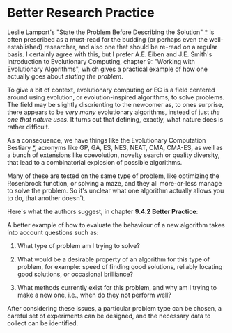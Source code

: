 # Better Research Practice

Leslie Lamport's "State the Problem Before Describing the Solution" [*](https://www.microsoft.com/en-us/research/publication/state-problem-describing-solution/) is often prescribed as a must-read for the budding (or perhaps even the well-established) researcher, and also one that should be re-read on a regular basis. I certainly agree with this, but I prefer A.E. Eiben and J.E. Smith's Introduction to Evolutionary Computing, chapter 9: "Working with Evolutionary Algorithms", which gives a practical example of how one actually goes about *stating the problem*.

To give a bit of context, evolutionary computing or EC is a field centered around using evolution, or evolution-inspired algorithms, to solve problems. The field may be slightly disorienting to the newcomer as, to ones surprise, there appears to be *very many* evolutionary algorithms, instead of just *the one that nature uses*. It turns out that defining, exactly, what nature does is rather difficult.

As a consequence, we have things like the Evolutionary Computation Bestiary [*](https://github.com/fcampelo/EC-Bestiary), acronyms like GP, GA, ES, NES, NEAT, CMA, CMA-ES, as well as a bunch of extensions like coevolution, novelty search or quality diversity, that lead to a combinatorial explosion of possible algorithms.

Many of these are tested on the same type of problem, like optimizing the Rosenbrock function, or solving a maze, and they all more-or-less manage to solve the problem. So it's unclear what one algorithm actually allows you to do, that another doesn't.

Here's what the authors suggest, in chapter **9.4.2 Better Practice**:

A better example of how to evaluate the behaviour of a new algorithm takes into account questions such as:

1. What type of problem am I trying to solve?

2. What would be a desirable property of an algorithm for this type of problem, for example: speed of finding good solutions, reliably locating good solutions, or occasional brilliance?

3. What methods currently exist for this problem, and why am I trying to make a new one, i.e., when do they not perform well?

After considering these issues, a particular problem type can be chosen, a careful set of experiments can be designed, and the necessary data to collect can be identified.

<!-- > * How relevant are these results, e.g., are the test functions typical of real-world problems, or important only from an academic perspective?

> * What would have happened if a different performance metric had been used, or if the runs had been ended sooner, or later?

> * What is the scope of claims about the superiority of the tricky GA?

> * Is there a property distinguishing the seven good and two bad functions?

> * Are these results generalisable? Alternatively, do some features of the tricky GA make it applicable for other specific problems, and if so which?

> * How sensitive are these results to changes in the algorithm’s parameters?

> * Are the performance differences as measured here statistically significant, or can they be just artifacts caused by random effects?
 -->
